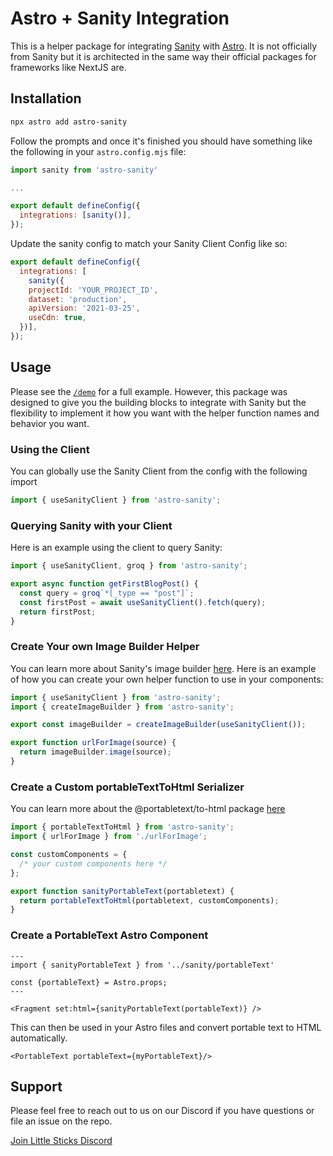 # Astro + Sanity Integration

This is a helper package for integrating [Sanity](https://www.sanity.io/) with [Astro](https://astro.build/). It is not officially from Sanity but it is architected in the same way their official packages for frameworks like NextJS are.

## Installation

```bash
npx astro add astro-sanity
```

Follow the prompts and once it's finished you should have something like the following in your `astro.config.mjs` file:

```js
import sanity from 'astro-sanity'

...

export default defineConfig({
  integrations: [sanity()],
});
```

Update the sanity config to match your Sanity Client Config like so:

```js
export default defineConfig({
  integrations: [
    sanity({
    projectId: 'YOUR_PROJECT_ID',
    dataset: 'production',
    apiVersion: '2021-03-25',
    useCdn: true,
  })],
});
```

## Usage

Please see the [`/demo`](https://github.com/littlesticks/astro-sanity/tree/main/demo) for a full example. However, this package was designed to give you the building blocks to integrate with Sanity but the flexibility to implement it how you want with the helper function names and behavior you want.

### Using the Client

You can globally use the Sanity Client from the config with the following import

```js
import { useSanityClient } from 'astro-sanity';
```

### Querying Sanity with your Client

Here is an example using the client to query Sanity:

```js
import { useSanityClient, groq } from 'astro-sanity';

export async function getFirstBlogPost() {
  const query = groq`*[_type == "post"]`;
  const firstPost = await useSanityClient().fetch(query);
  return firstPost;
}
```

### Create Your own Image Builder Helper

You can learn more about Sanity's image builder [here](https://www.sanity.io/docs/image-url). Here is an example of how you can create your own helper function to use in your components:

```js
import { useSanityClient } from 'astro-sanity';
import { createImageBuilder } from 'astro-sanity';

export const imageBuilder = createImageBuilder(useSanityClient());

export function urlForImage(source) {
  return imageBuilder.image(source);
}
```

### Create a Custom portableTextToHtml Serializer

You can learn more about the @portabletext/to-html package [here](https://github.com/portabletext/to-html)

```js
import { portableTextToHtml } from 'astro-sanity';
import { urlForImage } from './urlForImage';

const customComponents = {
  /* your custom components here */
};

export function sanityPortableText(portabletext) {
  return portableTextToHtml(portabletext, customComponents);
}
```

### Create a PortableText Astro Component

```astro
---
import { sanityPortableText } from '../sanity/portableText'

const {portableText} = Astro.props;
---

<Fragment set:html={sanityPortableText(portableText)} />
```

This can then be used in your Astro files and convert portable text to HTML automatically.

```astro
<PortableText portableText={myPortableText}/>
```

## Support

Please feel free to reach out to us on our Discord if you have questions or file an issue on the repo.

[Join Little Sticks Discord](https://littlesticks.dev/discord)
